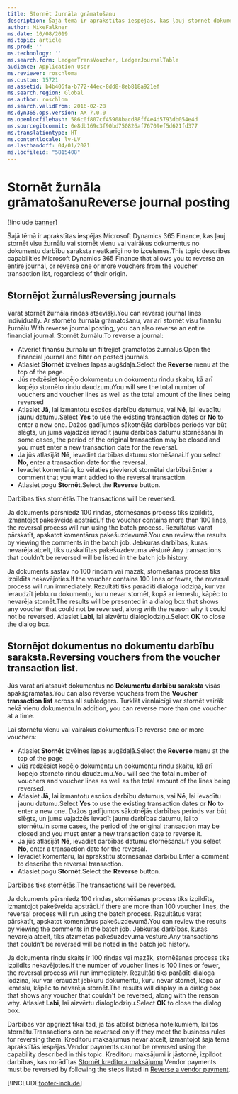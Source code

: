```yaml
---
title: Stornēt žurnāla grāmatošanu
description: Šajā tēmā ir aprakstītas iespējas, kas ļauj stornēt dokumentus no dokumentu darbību saraksta vai finanšu žurnāliem.
author: MikeFalkner
ms.date: 10/08/2019
ms.topic: article
ms.prod: ''
ms.technology: ''
ms.search.form: LedgerTransVoucher, LedgerJournalTable
audience: Application User
ms.reviewer: roschloma
ms.custom: 15721
ms.assetid: b4b406fa-b772-44ec-8dd8-8eb818a921ef
ms.search.region: Global
ms.author: roschlom
ms.search.validFrom: 2016-02-28
ms.dyn365.ops.version: AX 7.0.0
ms.openlocfilehash: 586c0f807cf45908bacd88ff4e4d5793db054e4d
ms.sourcegitcommit: 0e8db169c3f90bd750826af76709ef5d621fd377
ms.translationtype: HT
ms.contentlocale: lv-LV
ms.lasthandoff: 04/01/2021
ms.locfileid: "5815408"
---
```

# <a name="reverse-journal-posting"></a><span data-ttu-id="77116-103">Stornēt žurnāla grāmatošanu</span><span class="sxs-lookup"><span data-stu-id="77116-103">Reverse journal posting</span></span>

[!include [banner](../includes/banner.md)]

<span data-ttu-id="77116-104">Šajā tēmā ir aprakstītas iespējas Microsoft Dynamics 365 Finance, kas ļauj stornēt visu žurnālu vai stornēt vienu vai vairākus dokumentus no dokumentu darbību saraksta neatkarīgi no to izcelsmes.</span><span class="sxs-lookup"><span data-stu-id="77116-104">This topic describes capabilities Microsoft Dynamics 365 Finance that allows you to reverse an entire journal, or reverse one or more vouchers from the voucher transaction list, regardless of their origin.</span></span> 

## <a name="reversing-journals"></a><span data-ttu-id="77116-105">Stornējot žurnālus</span><span class="sxs-lookup"><span data-stu-id="77116-105">Reversing journals</span></span>

<span data-ttu-id="77116-106">Varat stornēt žurnāla rindas atsevišķi.</span><span class="sxs-lookup"><span data-stu-id="77116-106">You can reverse journal lines individually.</span></span> <span data-ttu-id="77116-107">Ar stornēto žurnāla grāmatošanu, var arī stornēt visu finanšu žurnālu.</span><span class="sxs-lookup"><span data-stu-id="77116-107">With reverse journal posting, you can also reverse an entire financial journal.</span></span> <span data-ttu-id="77116-108">Stornēt žurnālu:</span><span class="sxs-lookup"><span data-stu-id="77116-108">To reverse a journal:</span></span> 

- <span data-ttu-id="77116-109">Atveriet finanšu žurnālu un filtrējiet grāmatotos žurnālus.</span><span class="sxs-lookup"><span data-stu-id="77116-109">Open the financial journal and filter on posted journals.</span></span>
- <span data-ttu-id="77116-110">Atlasiet **Stornēt** izvēlnes lapas augšdaļā.</span><span class="sxs-lookup"><span data-stu-id="77116-110">Select the **Reverse** menu at the top of the page.</span></span>
- <span data-ttu-id="77116-111">Jūs redzēsiet kopējo dokumentu un dokumentu rindu skaitu, kā arī kopējo stornēto rindu daudzumu</span><span class="sxs-lookup"><span data-stu-id="77116-111">You will see the total number of vouchers and voucher lines as well as the total amount of the lines being reversed</span></span>
- <span data-ttu-id="77116-112">Atlasiet **Jā**, lai izmantotu esošos darbību datumus, vai **Nē**, lai ievadītu jaunu datumu.</span><span class="sxs-lookup"><span data-stu-id="77116-112">Select **Yes** to use the existing transaction dates or **No** to enter a new one.</span></span> <span data-ttu-id="77116-113">Dažos gadījumos sākotnējās darbības periods var būt slēgts, un jums vajadzēs ievadīt jaunu darbības datumu stornēšanai.</span><span class="sxs-lookup"><span data-stu-id="77116-113">In some cases, the period of the original transaction may be closed and you must enter a new transaction date for the reversal.</span></span>
- <span data-ttu-id="77116-114">Ja jūs atlasījāt **Nē**, ievadiet darbības datumu stornēšanai.</span><span class="sxs-lookup"><span data-stu-id="77116-114">If you select **No**, enter a transaction date for the reversal.</span></span> 
- <span data-ttu-id="77116-115">Ievadiet komentārā, ko vēlaties pievienot stornētai darbībai.</span><span class="sxs-lookup"><span data-stu-id="77116-115">Enter a comment that you want added to the reversal transaction.</span></span>
- <span data-ttu-id="77116-116">Atlasiet pogu **Stornēt**.</span><span class="sxs-lookup"><span data-stu-id="77116-116">Select the **Reverse** button.</span></span>

<span data-ttu-id="77116-117">Darbības tiks stornētās.</span><span class="sxs-lookup"><span data-stu-id="77116-117">The transactions will be reversed.</span></span> 

<span data-ttu-id="77116-118">Ja dokuments pārsniedz 100 rindas, stornēšanas process tiks izpildīts, izmantojot pakešveida apstrādi.</span><span class="sxs-lookup"><span data-stu-id="77116-118">If the voucher contains more than 100 lines, the reversal process will run using the batch process.</span></span> <span data-ttu-id="77116-119">Rezultātus varat pārskatīt, apskatot komentārus pakešuzdevumā.</span><span class="sxs-lookup"><span data-stu-id="77116-119">You can review the results by viewing the comments in the batch job.</span></span> <span data-ttu-id="77116-120">Jebkuras darbības, kuras nevarēja atcelt, tiks uzskaitītas pakešuzdevuma vēsturē.</span><span class="sxs-lookup"><span data-stu-id="77116-120">Any transactions that couldn't be reversed will be listed in the batch job history.</span></span>

<span data-ttu-id="77116-121">Ja dokuments sastāv no 100 rindām vai mazāk, stornēšanas process tiks izpildīts nekavējoties.</span><span class="sxs-lookup"><span data-stu-id="77116-121">If the voucher contains 100 lines or fewer, the reversal process will run immediately.</span></span> <span data-ttu-id="77116-122">Rezultāti tiks parādīti dialoga lodziņā, kur var ieraudzīt jebkuru dokumentu, kuru nevar stornēt, kopā ar iemeslu, kāpēc to nevarēja stornēt.</span><span class="sxs-lookup"><span data-stu-id="77116-122">The results will be presented in a dialog box that shows any voucher that could not be reversed, along with the reason why it could not be reversed.</span></span> <span data-ttu-id="77116-123">Atlasiet **Labi**, lai aizvērtu dialoglodziņu.</span><span class="sxs-lookup"><span data-stu-id="77116-123">Select **OK** to close the dialog box.</span></span>

## <a name="reversing-vouchers-from-the-voucher-transaction-list"></a><span data-ttu-id="77116-124">Stornējot dokumentus no dokumentu darbību saraksta.</span><span class="sxs-lookup"><span data-stu-id="77116-124">Reversing vouchers from the voucher transaction list.</span></span> 

<span data-ttu-id="77116-125">Jūs varat arī atsaukt dokumentus no **Dokumentu darbību saraksta** visās apakšgrāmatās.</span><span class="sxs-lookup"><span data-stu-id="77116-125">You can also reverse vouchers from the **Voucher transaction list** across all subledgers.</span></span> <span data-ttu-id="77116-126">Turklāt vienlaicīgi var stornēt vairāk nekā vienu dokumentu.</span><span class="sxs-lookup"><span data-stu-id="77116-126">In addition, you can reverse more than one voucher at a time.</span></span> 

<span data-ttu-id="77116-127">Lai stornētu vienu vai vairākus dokumentus:</span><span class="sxs-lookup"><span data-stu-id="77116-127">To reverse one or more vouchers:</span></span> 

- <span data-ttu-id="77116-128">Atlasiet **Stornēt** izvēlnes lapas augšdaļā.</span><span class="sxs-lookup"><span data-stu-id="77116-128">Select the **Reverse** menu at the top of the page</span></span>
- <span data-ttu-id="77116-129">Jūs redzēsiet kopējo dokumentu un dokumentu rindu skaitu, kā arī kopējo stornēto rindu daudzumu.</span><span class="sxs-lookup"><span data-stu-id="77116-129">You will see the total number of vouchers and voucher lines as well as the total amount of the lines being reversed.</span></span>
- <span data-ttu-id="77116-130">Atlasiet **Jā**, lai izmantotu esošos darbību datumus, vai **Nē**, lai ievadītu jaunu datumu.</span><span class="sxs-lookup"><span data-stu-id="77116-130">Select **Yes** to use the existing transaction dates or **No** to enter a new one.</span></span> <span data-ttu-id="77116-131">Dažos gadījumos sākotnējās darbības periods var būt slēgts, un jums vajadzēs ievadīt jaunu darbības datumu, lai to stornētu.</span><span class="sxs-lookup"><span data-stu-id="77116-131">In some cases, the period of the original transaction may be closed and you must enter a new transaction date to reverse it.</span></span>
- <span data-ttu-id="77116-132">Ja jūs atlasījāt **Nē**, ievadiet darbības datumu stornēšanai.</span><span class="sxs-lookup"><span data-stu-id="77116-132">If you select **No**, enter a transaction date for the reversal.</span></span> 
- <span data-ttu-id="77116-133">Ievadiet komentāru, lai aprakstītu stornēšanas darbību.</span><span class="sxs-lookup"><span data-stu-id="77116-133">Enter a comment to describe the reversal transaction.</span></span>
- <span data-ttu-id="77116-134">Atlasiet pogu **Stornēt**.</span><span class="sxs-lookup"><span data-stu-id="77116-134">Select the **Reverse** button.</span></span>

<span data-ttu-id="77116-135">Darbības tiks stornētās.</span><span class="sxs-lookup"><span data-stu-id="77116-135">The transactions will be reversed.</span></span> 

<span data-ttu-id="77116-136">Ja dokuments pārsniedz 100 rindas, stornēšanas process tiks izpildīts, izmantojot pakešveida apstrādi.</span><span class="sxs-lookup"><span data-stu-id="77116-136">If there are more than 100 voucher lines, the reversal process will run using the batch process.</span></span> <span data-ttu-id="77116-137">Rezultātus varat pārskatīt, apskatot komentārus pakešuzdevumā.</span><span class="sxs-lookup"><span data-stu-id="77116-137">You can review the results by viewing the comments in the batch job.</span></span> <span data-ttu-id="77116-138">Jebkuras darbības, kuras nevarēja atcelt, tiks atzīmētas pakešuzdevuma vēsturē.</span><span class="sxs-lookup"><span data-stu-id="77116-138">Any transactions that couldn't be reversed will be noted in the batch job history.</span></span>

<span data-ttu-id="77116-139">Ja dokumenta rindu skaits ir 100 rindas vai mazāk, stornēšanas process tiks izpildīts nekavējoties.</span><span class="sxs-lookup"><span data-stu-id="77116-139">If the number of voucher lines is 100 lines or fewer, the reversal process will run immediately.</span></span> <span data-ttu-id="77116-140">Rezultāti tiks parādīti dialoga lodziņā, kur var ieraudzīt jebkuru dokumentu, kuru nevar stornēt, kopā ar iemeslu, kāpēc to nevarēja stornēt.</span><span class="sxs-lookup"><span data-stu-id="77116-140">The results will display in a dialog box that shows any voucher that couldn't be reversed, along with the reason why.</span></span> <span data-ttu-id="77116-141">Atlasiet **Labi**, lai aizvērtu dialoglodziņu.</span><span class="sxs-lookup"><span data-stu-id="77116-141">Select **OK** to close the dialog box.</span></span>

<span data-ttu-id="77116-142">Darbības var apgriezt tikai tad, ja tās atbilst biznesa noteikumiem, lai tos stornētu.</span><span class="sxs-lookup"><span data-stu-id="77116-142">Transactions can be reversed only if they meet the business rules for reversing them.</span></span> <span data-ttu-id="77116-143">Kreditoru maksājumus nevar atcelt, izmantojot šajā tēmā aprakstītās iespējas.</span><span class="sxs-lookup"><span data-stu-id="77116-143">Vendor payments cannot be reversed using the capability described in this topic.</span></span> <span data-ttu-id="77116-144">Kreditoru maksājumi ir jāstornē, izpildot darbības, kas norādītas [Stornēt kreditora maksājumu](https://docs.microsoft.com/dynamics365/finance/accounts-payable/reverse-vendor-payment).</span><span class="sxs-lookup"><span data-stu-id="77116-144">Vendor payments must be reversed by following the steps listed in [Reverse a vendor payment](https://docs.microsoft.com/dynamics365/finance/accounts-payable/reverse-vendor-payment).</span></span>



[!INCLUDE[footer-include](../../includes/footer-banner.md)]